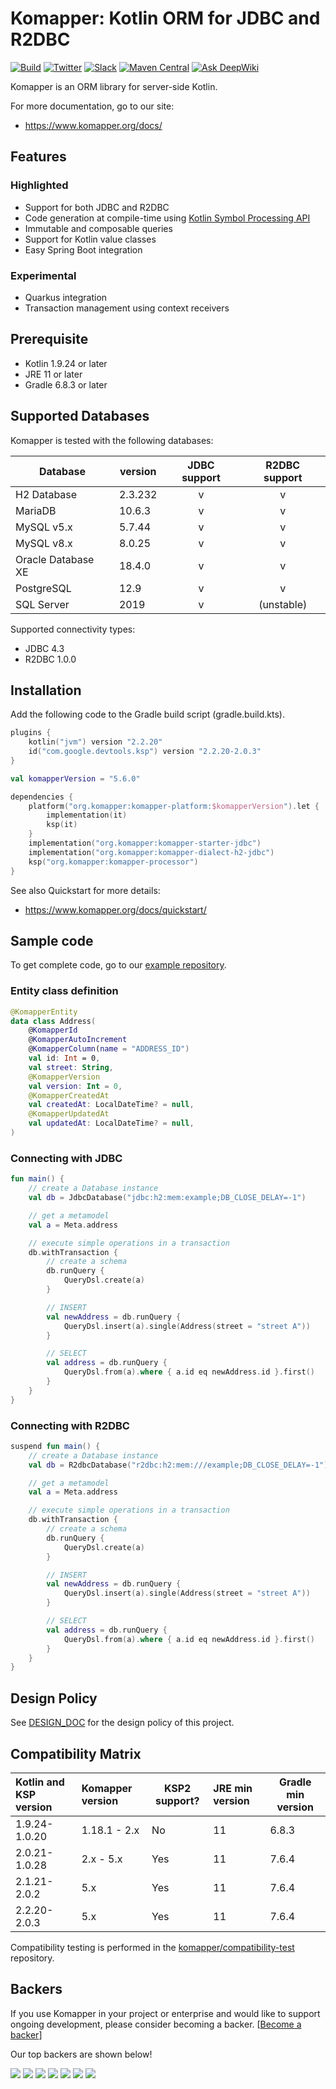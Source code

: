 Komapper: Kotlin ORM for JDBC and R2DBC
========================================

[![Build](https://github.com/komapper/komapper/actions/workflows/build.yml/badge.svg)](https://github.com/komapper/komapper/actions/workflows/build.yml)
[![Twitter](https://img.shields.io/badge/News-@komapper-0071BC.svg?style=flat&logo=twitter)](https://twitter.com/komapper)
[![Slack](https://img.shields.io/badge/Chat-%23komapper-yellow.svg?style=flat&logo=slack)](https://kotlinlang.slack.com/messages/komapper/)
[![Maven Central](https://img.shields.io/maven-central/v/org.komapper/komapper-platform)](https://search.maven.org/artifact/org.komapper/komapper-platform)
[![Ask DeepWiki](https://deepwiki.com/badge.svg)](https://deepwiki.com/komapper/komapper)

Komapper is an ORM library for server-side Kotlin.

For more documentation, go to our site:  
- https://www.komapper.org/docs/

## Features

### Highlighted

- Support for both JDBC and R2DBC
- Code generation at compile-time using [Kotlin Symbol Processing API](https://github.com/google/ksp)
- Immutable and composable queries
- Support for Kotlin value classes
- Easy Spring Boot integration

### Experimental

- Quarkus integration
- Transaction management using context receivers

## Prerequisite

- Kotlin 1.9.24 or later
- JRE 11 or later
- Gradle 6.8.3 or later

## Supported Databases

Komapper is tested with the following databases:

| Database           | version | JDBC support | R2DBC support |
|--------------------|---------|:------------:|:-------------:|
| H2 Database        | 2.3.232 |      v       |       v       |
| MariaDB            | 10.6.3  |      v       |       v       |
| MySQL v5.x         | 5.7.44  |      v       |       v       |
| MySQL v8.x         | 8.0.25  |      v       |       v       |
| Oracle Database XE | 18.4.0  |      v       |       v       |
| PostgreSQL         | 12.9    |      v       |       v       |
| SQL Server         | 2019    |      v       |  (unstable)   |

Supported connectivity types:

- JDBC 4.3
- R2DBC 1.0.0

## Installation

Add the following code to the Gradle build script (gradle.build.kts).

```kotlin
plugins {
    kotlin("jvm") version "2.2.20"
    id("com.google.devtools.ksp") version "2.2.20-2.0.3"
}

val komapperVersion = "5.6.0"

dependencies {
    platform("org.komapper:komapper-platform:$komapperVersion").let {
        implementation(it)
        ksp(it)
    }
    implementation("org.komapper:komapper-starter-jdbc")
    implementation("org.komapper:komapper-dialect-h2-jdbc")
    ksp("org.komapper:komapper-processor")
}
```

See also Quickstart for more details:

- https://www.komapper.org/docs/quickstart/

## Sample code

To get complete code, go to our [example repository](https://github.com/komapper/komapper-examples).

### Entity class definition

```kotlin
@KomapperEntity
data class Address(
    @KomapperId
    @KomapperAutoIncrement
    @KomapperColumn(name = "ADDRESS_ID")
    val id: Int = 0,
    val street: String,
    @KomapperVersion
    val version: Int = 0,
    @KomapperCreatedAt
    val createdAt: LocalDateTime? = null,
    @KomapperUpdatedAt
    val updatedAt: LocalDateTime? = null,
)
```

### Connecting with JDBC

```kotlin
fun main() {
    // create a Database instance
    val db = JdbcDatabase("jdbc:h2:mem:example;DB_CLOSE_DELAY=-1")

    // get a metamodel
    val a = Meta.address

    // execute simple operations in a transaction
    db.withTransaction {
        // create a schema
        db.runQuery {
            QueryDsl.create(a)
        }

        // INSERT
        val newAddress = db.runQuery {
            QueryDsl.insert(a).single(Address(street = "street A"))
        }

        // SELECT
        val address = db.runQuery {
            QueryDsl.from(a).where { a.id eq newAddress.id }.first()
        }
    }
}
```

### Connecting with R2DBC
```kotlin
suspend fun main() {
    // create a Database instance
    val db = R2dbcDatabase("r2dbc:h2:mem:///example;DB_CLOSE_DELAY=-1")

    // get a metamodel
    val a = Meta.address

    // execute simple operations in a transaction
    db.withTransaction {
        // create a schema
        db.runQuery {
            QueryDsl.create(a)
        }

        // INSERT
        val newAddress = db.runQuery {
            QueryDsl.insert(a).single(Address(street = "street A"))
        }

        // SELECT
        val address = db.runQuery {
            QueryDsl.from(a).where { a.id eq newAddress.id }.first()
        }
    }
}
```

## Design Policy

See [DESIGN_DOC](DESIGN_DOC.md) for the design policy of this project.

## Compatibility Matrix

| Kotlin and KSP version | Komapper version | KSP2 support? | JRE min version | Gradle min version |
|:-----------------------|:-----------------|---------------|:----------------|--------------------|
| 1.9.24-1.0.20          | 1.18.1 - 2.x     | No            | 11              | 6.8.3              |
| 2.0.21-1.0.28          | 2.x - 5.x        | Yes           | 11              | 7.6.4              |
| 2.1.21-2.0.2           | 5.x              | Yes           | 11              | 7.6.4              |
| 2.2.20-2.0.3           | 5.x              | Yes           | 11              | 7.6.4              |

Compatibility testing is performed in the [komapper/compatibility-test](https://github.com/komapper/compatibility-test/) repository.

## Backers

If you use Komapper in your project or enterprise and would like to support ongoing development, 
please consider becoming a backer. [[Become a backer](https://opencollective.com/komapper#category-CONTRIBUTE)]

Our top backers are shown below!

<a href="https://opencollective.com/komapper/backer/0/website" target="_blank"><img src="https://opencollective.com/komapper/backer/0/avatar.svg"></a>
<a href="https://opencollective.com/komapper/backer/1/website" target="_blank"><img src="https://opencollective.com/komapper/backer/1/avatar.svg"></a>
<a href="https://opencollective.com/komapper/backer/2/website" target="_blank"><img src="https://opencollective.com/komapper/backer/2/avatar.svg"></a>
<a href="https://opencollective.com/komapper/backer/3/website" target="_blank"><img src="https://opencollective.com/komapper/backer/3/avatar.svg"></a>
<a href="https://opencollective.com/komapper/backer/4/website" target="_blank"><img src="https://opencollective.com/komapper/backer/4/avatar.svg"></a>
<a href="https://opencollective.com/komapper/backer/5/website" target="_blank"><img src="https://opencollective.com/komapper/backer/5/avatar.svg"></a>
<a href="https://opencollective.com/komapper/backer/6/website" target="_blank"><img src="https://opencollective.com/komapper/backer/6/avatar.svg"></a>

